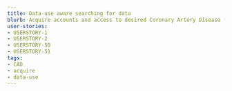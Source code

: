 ```yaml
---
title: Data-use aware searching for data
blurb: Acquire accounts and access to desired Coronary Artery Disease (CAD) resources
user-stories:
- USERSTORY-1
- USERSTORY-2
- USERSTORY-50
- USERSTORY-51
tags:
- CAD
- acquire
- data-use
---
```

